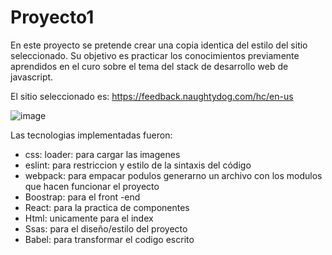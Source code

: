 # Proyecto1

En este proyecto se pretende crear una copia identica del estilo del sitio seleccionado. 
Su objetivo es practicar los conocimientos previamente aprendidos en el curo sobre el tema del stack de desarrollo web de javascript. 

El sitio seleccionado es: 
https://feedback.naughtydog.com/hc/en-us



![image](https://user-images.githubusercontent.com/72479030/165882716-40fb58f5-2c26-402a-ac1e-512681c72b86.png)


Las tecnologias implementadas fueron:

- css: loader: para cargar las imagenes 
- eslint: para restriccion y estilo de la sintaxis del código 
- webpack: para empacar podulos generarno un archivo con los modulos que hacen funcionar el proyecto
- Boostrap: para el front -end
- React: para la practica de componentes
- Html: unicamente para el index
- Ssas: para el diseño/estilo del proyecto 
- Babel: para transformar el codigo escrito 
